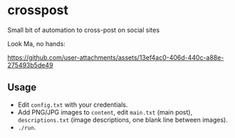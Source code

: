 # crosspost
Small bit of automation to cross-post on social sites

Look Ma, no hands:

https://github.com/user-attachments/assets/13ef4ac0-406d-440c-a88e-275493b5de49

## Usage

* Edit `config.txt` with your credentials.
* Add PNG/JPG images to `content`, edit `main.txt` (main post), `descriptions.txt` (image descriptions, one blank line between images).
* `./run`.
